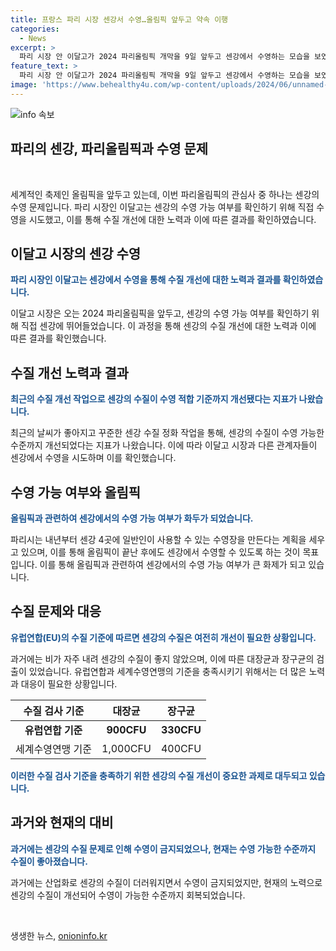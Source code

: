 ```yaml
---
title: 프랑스 파리 시장 센강서 수영…올림픽 앞두고 약속 이행
categories:
  - News
excerpt: >
  파리 시장 안 이달고가 2024 파리올림픽 개막을 9일 앞두고 센강에서 수영하는 모습을 보였다. 센강의 수질을 개선하기 위해 수년간 노력한 결과, 이달고 시장은 센강에서 수영할 수 있을 정도로 수질이 좋아졌다고 말했다. 파리시는 내년부터 센강 4곳에 수영장을 만들 계획이며, 올림픽 기간 동안 센강에서 열리는 수영 경기를 위해 센강의 수질이 화제가 되었다. 2024 파리올림픽을 계기로 센강 정화 작업이 탄력을 받았으며, 과거에는 더러워져 수영이 금지되었던 센강이 다시 사람들의 이목을 끌고 있다. (단어수: 111)
feature_text: >
  파리 시장 안 이달고가 2024 파리올림픽 개막을 9일 앞두고 센강에서 수영하는 모습을 보였다. 센강의 수질을 개선하기 위해 수년간 노력한 결과, 이달고 시장은 센강에서 수영할 수 있을 정도로 수질이 좋아졌다고 말했다. 파리시는 내년부터 센강 4곳에 수영장을 만들 계획이며, 올림픽 기간 동안 센강에서 열리는 수영 경기를 위해 센강의 수질이 화제가 되었다. 2024 파리올림픽을 계기로 센강 정화 작업이 탄력을 받았으며, 과거에는 더러워져 수영이 금지되었던 센강이 다시 사람들의 이목을 끌고 있다. (단어수: 111)
image: 'https://www.behealthy4u.com/wp-content/uploads/2024/06/unnamed-file.png'
---
```


<p><img src="https://www.behealthy4u.com/wp-content/uploads/2024/06/unnamed-file.png" alt="info 속보" /></p>

<h2 data-ke-size="size26">파리의 센강, 파리올림픽과 수영 문제</h2>

<p data-ke-size="size16">&nbsp;</p>

<p>세계적인 축제인 올림픽을 앞두고 있는데, 이번 파리올림픽의 관심사 중 하나는 센강의 수영 문제입니다. 파리 시장인 이달고는 센강의 수영 가능 여부를 확인하기 위해 직접 수영을 시도했고, 이를 통해 수질 개선에 대한 노력과 이에 따른 결과를 확인하였습니다.</p>

<h2 data-ke-size="size26">이달고 시장의 센강 수영</h2>

<p><b><span style="color: #1a5490;">파리 시장인 이달고는 센강에서 수영을 통해 수질 개선에 대한 노력과 결과를 확인하였습니다.</span></b></p>

<p>이달고 시장은 오는 2024 파리올림픽을 앞두고, 센강의 수영 가능 여부를 확인하기 위해 직접 센강에 뛰어들었습니다. 이 과정을 통해 센강의 수질 개선에 대한 노력과 이에 따른 결과를 확인했습니다.</p>

<h2 data-ke-size="size26">수질 개선 노력과 결과</h2>

<p><b><span style="color: #1a5490;">최근의 수질 개선 작업으로 센강의 수질이 수영 적합 기준까지 개선됐다는 지표가 나왔습니다.</span></b></p>

<p>최근의 날씨가 좋아지고 꾸준한 센강 수질 정화 작업을 통해, 센강의 수질이 수영 가능한 수준까지 개선되었다는 지표가 나왔습니다. 이에 따라 이달고 시장과 다른 관계자들이 센강에서 수영을 시도하며 이를 확인했습니다.</p>

<h2 data-ke-size="size26">수영 가능 여부와 올림픽</h2>

<p><b><span style="color: #1a5490;">올림픽과 관련하여 센강에서의 수영 가능 여부가 화두가 되었습니다.</span></b></p>

<p>파리시는 내년부터 센강 4곳에 일반인이 사용할 수 있는 수영장을 만든다는 계획을 세우고 있으며, 이를 통해 올림픽이 끝난 후에도 센강에서 수영할 수 있도록 하는 것이 목표입니다. 이를 통해 올림픽과 관련하여 센강에서의 수영 가능 여부가 큰 화제가 되고 있습니다.</p>

<h2 data-ke-size="size26">수질 문제와 대응</h2>

<p><b><span style="color: #1a5490;">유럽연합(EU)의 수질 기준에 따르면 센강의 수질은 여전히 개선이 필요한 상황입니다.</span></b></p>

<p>과거에는 비가 자주 내려 센강의 수질이 좋지 않았으며, 이에 따른 대장균과 장구균의 검출이 있었습니다. 유럽연합과 세계수영연맹의 기준을 충족시키기 위해서는 더 많은 노력과 대응이 필요한 상황입니다.</p>

<table>
    <thead>
        <tr>
            <th>수질 검사 기준</th>
            <th>대장균</th>
            <th>장구균</th>
        </tr>
    </thead>
    <tbody>
        <tr>
            <td style="text-align: center; height: 17px;"><b>유럽연합 기준</b></td>
            <td style="text-align: center; height: 17px;"><b>900CFU</b></td>
            <td style="text-align: center; height: 17px;"><b>330CFU</b></td>
        </tr>
        <tr>
            <td>세계수영연맹 기준</td>
            <td style="text-align: center; height: 17px;">1,000CFU</td>
            <td style="text-align: center; height: 17px;">400CFU</td>
        </tr>
    </tbody>
</table>

<p><b><span style="color: #1a5490;">이러한 수질 검사 기준을 충족하기 위한 센강의 수질 개선이 중요한 과제로 대두되고 있습니다.</span></b></p>

<h2 data-ke-size="size26">과거와 현재의 대비</h2>

<p><b><span style="color: #1a5490;">과거에는 센강의 수질 문제로 인해 수영이 금지되었으나, 현재는 수영 가능한 수준까지 수질이 좋아졌습니다.</span></b></p>

<p>과거에는 산업화로 센강의 수질이 더러워지면서 수영이 금지되었지만, 현재의 노력으로 센강의 수질이 개선되어 수영이 가능한 수준까지 회복되었습니다.</p>

<p data-ke-size="size16">&nbsp;</p>
생생한 뉴스, <a href="https://onioninfo.kr" rel="dofollow">onioninfo.kr</a>


